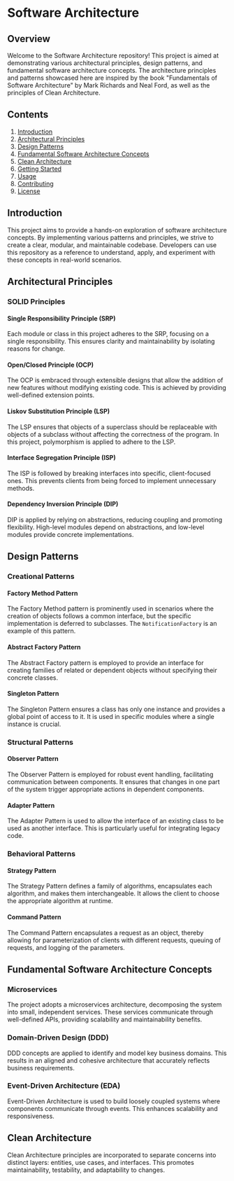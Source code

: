 # Software Architecture

## Overview

Welcome to the Software Architecture repository! This project is aimed at demonstrating various architectural principles, design patterns, and fundamental software architecture concepts. The architecture principles and patterns showcased here are inspired by the book "Fundamentals of Software Architecture" by Mark Richards and Neal Ford, as well as the principles of Clean Architecture.

## Contents

1. [Introduction](#introduction)
2. [Architectural Principles](#architectural-principles)
3. [Design Patterns](#design-patterns)
4. [Fundamental Software Architecture Concepts](#fundamental-software-architecture-concepts)
5. [Clean Architecture](#clean-architecture)
6. [Getting Started](#getting-started)
7. [Usage](#usage)
8. [Contributing](#contributing)
9. [License](#license)

## Introduction

This project aims to provide a hands-on exploration of software architecture concepts. By implementing various patterns and principles, we strive to create a clear, modular, and maintainable codebase. Developers can use this repository as a reference to understand, apply, and experiment with these concepts in real-world scenarios.

## Architectural Principles

### SOLID Principles

#### Single Responsibility Principle (SRP)

Each module or class in this project adheres to the SRP, focusing on a single responsibility. This ensures clarity and maintainability by isolating reasons for change.

#### Open/Closed Principle (OCP)

The OCP is embraced through extensible designs that allow the addition of new features without modifying existing code. This is achieved by providing well-defined extension points.

#### Liskov Substitution Principle (LSP)

The LSP ensures that objects of a superclass should be replaceable with objects of a subclass without affecting the correctness of the program. In this project, polymorphism is applied to adhere to the LSP.

#### Interface Segregation Principle (ISP)

The ISP is followed by breaking interfaces into specific, client-focused ones. This prevents clients from being forced to implement unnecessary methods. 

#### Dependency Inversion Principle (DIP)

DIP is applied by relying on abstractions, reducing coupling and promoting flexibility. High-level modules depend on abstractions, and low-level modules provide concrete implementations.

## Design Patterns

### Creational Patterns

#### Factory Method Pattern

The Factory Method pattern is prominently used in scenarios where the creation of objects follows a common interface, but the specific implementation is deferred to subclasses. The `NotificationFactory` is an example of this pattern.

#### Abstract Factory Pattern

The Abstract Factory pattern is employed to provide an interface for creating families of related or dependent objects without specifying their concrete classes. 

#### Singleton Pattern

The Singleton Pattern ensures a class has only one instance and provides a global point of access to it. It is used in specific modules where a single instance is crucial.

### Structural Patterns

#### Observer Pattern

The Observer Pattern is employed for robust event handling, facilitating communication between components. It ensures that changes in one part of the system trigger appropriate actions in dependent components.

#### Adapter Pattern

The Adapter Pattern is used to allow the interface of an existing class to be used as another interface. This is particularly useful for integrating legacy code.

### Behavioral Patterns

#### Strategy Pattern

The Strategy Pattern defines a family of algorithms, encapsulates each algorithm, and makes them interchangeable. It allows the client to choose the appropriate algorithm at runtime.

#### Command Pattern

The Command Pattern encapsulates a request as an object, thereby allowing for parameterization of clients with different requests, queuing of requests, and logging of the parameters.

## Fundamental Software Architecture Concepts

### Microservices

The project adopts a microservices architecture, decomposing the system into small, independent services. These services communicate through well-defined APIs, providing scalability and maintainability benefits.

### Domain-Driven Design (DDD)

DDD concepts are applied to identify and model key business domains. This results in an aligned and cohesive architecture that accurately reflects business requirements.

### Event-Driven Architecture (EDA)

Event-Driven Architecture is used to build loosely coupled systems where components communicate through events. This enhances scalability and responsiveness.

## Clean Architecture

Clean Architecture principles are incorporated to separate concerns into distinct layers: entities, use cases, and interfaces. This promotes maintainability, testability, and adaptability to changes.

